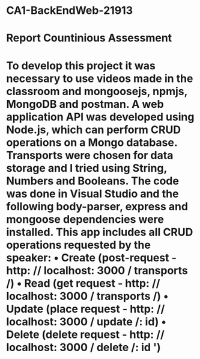 # CA1-BackEndWeb-21913

<h1>Report Countinious Assessment<h1>

To develop this project it was necessary to use videos made in the classroom and mongoosejs, npmjs, MongoDB and postman.
A web application API was developed using Node.js, which can perform CRUD operations on a Mongo database.
Transports were chosen for data storage and I tried using String, Numbers and Booleans.
The code was done in Visual Studio and the following body-parser, express and mongoose dependencies were installed.
This app includes all CRUD operations requested by the speaker:
• Create (post-request - http: // localhost: 3000 / transports /)
• Read (get request - http: // localhost: 3000 / transports /)
• Update (place request - http: // localhost: 3000 / update /: id)
• Delete (delete request - http: // localhost: 3000 / delete /: id ')

